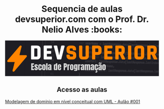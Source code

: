 <h1 align="center"> Sequencia de aulas devsuperior.com com o Prof. Dr. Nelio Alves :books:</h1>

<!--Banner session-->
<p align="center">
  <img src="./img/logo.png" alt="DevSuperior" tittle="DevSuperior">
</p>


<h2 align="center"> Acesso as aulas</h2>

<a href="https://github.com/yianzaratin/devsuperior_aulas/tree/main/aula001">Modelagem de domínio em nível conceitual com UML - Aulão #001</a>

